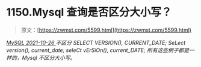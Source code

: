 <!--yml
category: 未分类
date: 0001-01-01 00:00:00
-->

# 1150.Mysql 查询是否区分大小写？

> 原文：[https://zwmst.com/5599.html](https://zwmst.com/5599.html)

   [ *MySQL* ](https://zwmst.com/mysql)*[ <time datetime="2021-10-27T00:55:07+08:00"> 2021-10-26 </time> ](https://zwmst.com/5599.html)  不区分
SELECT VERSION(), CURRENT_DATE;
SeLect version(), current_date;
seleCt vErSiOn(), current_DATE;
所有这些例子都是一样的，Mysql 不区分大小写。*